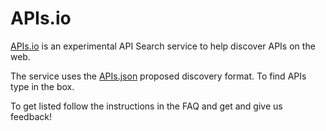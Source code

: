 # APIs.io

[APIs.io](http://apis.io) is an experimental API Search service to help discover APIs on the web.

The service uses the [APIs.json](http://apisjson.org) proposed discovery format. To find APIs type in the box.

To get listed follow the instructions in the FAQ and get and give us feedback!
